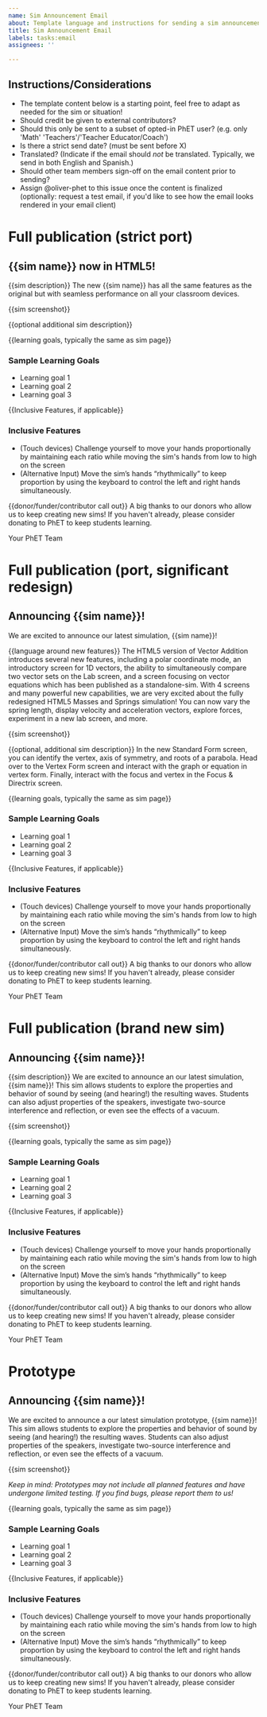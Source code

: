 ```yaml
---
name: Sim Announcement Email
about: Template language and instructions for sending a sim announcement to PhET users
title: Sim Announcement Email
labels: tasks:email
assignees: ''

---
```


## Instructions/Considerations

- The template content below is a starting point, feel free to adapt as needed for the sim or situation!
- Should credit be given to external contributors?
- Should this only be sent to a subset of opted-in PhET user? (e.g. only 'Math' 'Teachers'/'Teacher Educator/Coach')
- Is there a strict send date? (must be sent before X)
- Translated? (Indicate if the email should _not_ be translated. Typically, we send in both English and Spanish.)
- Should other team members sign-off on the email content prior to sending?
- Assign @oliver-phet to this issue once the content is finalized (optionally: request a test email, if you'd like to see how the email looks rendered in your email client)

# Full publication (strict port)

## {{sim name}} now in HTML5!

{{sim description}}
The new {{sim name}} has all the same features as the original but with seamless performance on all your classroom devices.

{{sim screenshot}}

{{optional additional sim description}}

{{learning goals, typically the same as sim page}}
### Sample Learning Goals
- Learning goal 1
- Learning goal 2
- Learning goal 3

{{Inclusive Features, if applicable}}
### Inclusive Features
- (Touch devices) Challenge yourself to move your hands proportionally by maintaining each ratio while moving the sim's hands from low to high on the screen
- (Alternative Input) Move the sim’s hands “rhythmically” to keep proportion by using the keyboard to control the left and right hands simultaneously.

{{donor/funder/contributor call out}}
A big thanks to our donors who allow us to keep creating new sims! If you haven't already, please consider donating to PhET to keep students learning.

Your PhET Team

# Full publication (port, significant redesign)

## Announcing {{sim name}}!

We are excited to announce our latest simulation, {{sim name}}! 

{{language around new features}}
The HTML5 version of Vector Addition introduces several new features, including a polar coordinate mode, an introductory screen for 1D vectors, the ability to simultaneously compare two vector sets on the Lab screen, and a screen focusing on vector equations which has been published as a standalone-sim.
With 4 screens and many powerful new capabilities, we are very excited about the fully redesigned HTML5 Masses and Springs simulation! You can now vary the spring length, display velocity and acceleration vectors, explore forces, experiment in a new lab screen, and more.

{{sim screenshot}}

{{optional, additional sim description}}
In the new Standard Form screen, you can identify the vertex, axis of symmetry, and roots of a parabola. Head over to the Vertex Form screen and interact with the graph or equation in vertex form. Finally, interact with the focus and vertex in the Focus & Directrix screen.

{{learning goals, typically the same as sim page}}
### Sample Learning Goals
- Learning goal 1
- Learning goal 2
- Learning goal 3

{{Inclusive Features, if applicable}}
### Inclusive Features
- (Touch devices) Challenge yourself to move your hands proportionally by maintaining each ratio while moving the sim's hands from low to high on the screen
- (Alternative Input) Move the sim’s hands “rhythmically” to keep proportion by using the keyboard to control the left and right hands simultaneously.

{{donor/funder/contributor call out}}
A big thanks to our donors who allow us to keep creating new sims! If you haven't already, please consider donating to PhET to keep students learning.

Your PhET Team

# Full publication (brand new sim)

## Announcing {{sim name}}!

{{sim description}}
We are excited to announce an our latest simulation, {{sim name}}! This sim allows students to explore the properties and behavior of sound by seeing (and hearing!) the resulting waves. Students can also adjust properties of the speakers, investigate two-source interference and reflection, or even see the effects of a vacuum.

{{sim screenshot}}

{{learning goals, typically the same as sim page}}
### Sample Learning Goals
- Learning goal 1
- Learning goal 2
- Learning goal 3

{{Inclusive Features, if applicable}}
### Inclusive Features
- (Touch devices) Challenge yourself to move your hands proportionally by maintaining each ratio while moving the sim's hands from low to high on the screen
- (Alternative Input) Move the sim’s hands “rhythmically” to keep proportion by using the keyboard to control the left and right hands simultaneously.

{{donor/funder/contributor call out}}
A big thanks to our donors who allow us to keep creating new sims! If you haven't already, please consider donating to PhET to keep students learning.

Your PhET Team

# Prototype

## Announcing {{sim name}}!

We are excited to announce a our latest simulation prototype, {{sim name}}! This sim allows students to explore the properties and behavior of sound by seeing (and hearing!) the resulting waves. Students can also adjust properties of the speakers, investigate two-source interference and reflection, or even see the effects of a vacuum.

{{sim screenshot}}

_Keep in mind: Prototypes may not include all planned features and have undergone limited testing. If you find bugs, please report them to us!_

{{learning goals, typically the same as sim page}}
### Sample Learning Goals
- Learning goal 1
- Learning goal 2
- Learning goal 3

{{Inclusive Features, if applicable}}
### Inclusive Features
- (Touch devices) Challenge yourself to move your hands proportionally by maintaining each ratio while moving the sim's hands from low to high on the screen
- (Alternative Input) Move the sim’s hands “rhythmically” to keep proportion by using the keyboard to control the left and right hands simultaneously.

{{donor/funder/contributor call out}}
A big thanks to our donors who allow us to keep creating new sims! If you haven't already, please consider donating to PhET to keep students learning.

Your PhET Team
